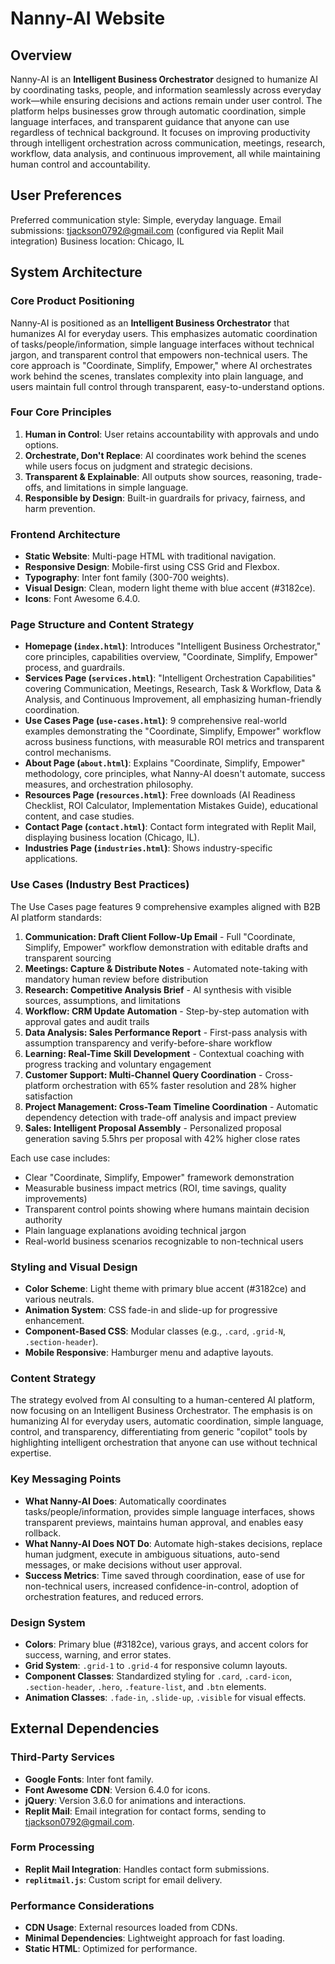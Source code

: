 # Nanny-AI Website

## Overview
Nanny-AI is an **Intelligent Business Orchestrator** designed to humanize AI by coordinating tasks, people, and information seamlessly across everyday work—while ensuring decisions and actions remain under user control. The platform helps businesses grow through automatic coordination, simple language interfaces, and transparent guidance that anyone can use regardless of technical background. It focuses on improving productivity through intelligent orchestration across communication, meetings, research, workflow, data analysis, and continuous improvement, all while maintaining human control and accountability.

## User Preferences
Preferred communication style: Simple, everyday language.
Email submissions: tjackson0792@gmail.com (configured via Replit Mail integration)
Business location: Chicago, IL

## System Architecture

### Core Product Positioning
Nanny-AI is positioned as an **Intelligent Business Orchestrator** that humanizes AI for everyday users. This emphasizes automatic coordination of tasks/people/information, simple language interfaces without technical jargon, and transparent control that empowers non-technical users. The core approach is "Coordinate, Simplify, Empower," where AI orchestrates work behind the scenes, translates complexity into plain language, and users maintain full control through transparent, easy-to-understand options.

### Four Core Principles
1.  **Human in Control**: User retains accountability with approvals and undo options.
2.  **Orchestrate, Don't Replace**: AI coordinates work behind the scenes while users focus on judgment and strategic decisions.
3.  **Transparent & Explainable**: All outputs show sources, reasoning, trade-offs, and limitations in simple language.
4.  **Responsible by Design**: Built-in guardrails for privacy, fairness, and harm prevention.

### Frontend Architecture
-   **Static Website**: Multi-page HTML with traditional navigation.
-   **Responsive Design**: Mobile-first using CSS Grid and Flexbox.
-   **Typography**: Inter font family (300-700 weights).
-   **Visual Design**: Clean, modern light theme with blue accent (#3182ce).
-   **Icons**: Font Awesome 6.4.0.

### Page Structure and Content Strategy
-   **Homepage (`index.html`)**: Introduces "Intelligent Business Orchestrator," core principles, capabilities overview, "Coordinate, Simplify, Empower" process, and guardrails.
-   **Services Page (`services.html`)**: "Intelligent Orchestration Capabilities" covering Communication, Meetings, Research, Task & Workflow, Data & Analysis, and Continuous Improvement, all emphasizing human-friendly coordination.
-   **Use Cases Page (`use-cases.html`)**: 9 comprehensive real-world examples demonstrating the "Coordinate, Simplify, Empower" workflow across business functions, with measurable ROI metrics and transparent control mechanisms.
-   **About Page (`about.html`)**: Explains "Coordinate, Simplify, Empower" methodology, core principles, what Nanny-AI doesn't automate, success measures, and orchestration philosophy.
-   **Resources Page (`resources.html`)**: Free downloads (AI Readiness Checklist, ROI Calculator, Implementation Mistakes Guide), educational content, and case studies.
-   **Contact Page (`contact.html`)**: Contact form integrated with Replit Mail, displaying business location (Chicago, IL).
-   **Industries Page (`industries.html`)**: Shows industry-specific applications.

### Use Cases (Industry Best Practices)
The Use Cases page features 9 comprehensive examples aligned with B2B AI platform standards:

1. **Communication: Draft Client Follow-Up Email** - Full "Coordinate, Simplify, Empower" workflow demonstration with editable drafts and transparent sourcing
2. **Meetings: Capture & Distribute Notes** - Automated note-taking with mandatory human review before distribution
3. **Research: Competitive Analysis Brief** - AI synthesis with visible sources, assumptions, and limitations
4. **Workflow: CRM Update Automation** - Step-by-step automation with approval gates and audit trails
5. **Data Analysis: Sales Performance Report** - First-pass analysis with assumption transparency and verify-before-share workflow
6. **Learning: Real-Time Skill Development** - Contextual coaching with progress tracking and voluntary engagement
7. **Customer Support: Multi-Channel Query Coordination** - Cross-platform orchestration with 65% faster resolution and 28% higher satisfaction
8. **Project Management: Cross-Team Timeline Coordination** - Automatic dependency detection with trade-off analysis and impact preview
9. **Sales: Intelligent Proposal Assembly** - Personalized proposal generation saving 5.5hrs per proposal with 42% higher close rates

Each use case includes:
- Clear "Coordinate, Simplify, Empower" framework demonstration
- Measurable business impact metrics (ROI, time savings, quality improvements)
- Transparent control points showing where humans maintain decision authority
- Plain language explanations avoiding technical jargon
- Real-world business scenarios recognizable to non-technical users

### Styling and Visual Design
-   **Color Scheme**: Light theme with primary blue accent (#3182ce) and various neutrals.
-   **Animation System**: CSS fade-in and slide-up for progressive enhancement.
-   **Component-Based CSS**: Modular classes (e.g., `.card`, `.grid-N`, `.section-header`).
-   **Mobile Responsive**: Hamburger menu and adaptive layouts.

### Content Strategy
The strategy evolved from AI consulting to a human-centered AI platform, now focusing on an Intelligent Business Orchestrator. The emphasis is on humanizing AI for everyday users, automatic coordination, simple language, control, and transparency, differentiating from generic "copilot" tools by highlighting intelligent orchestration that anyone can use without technical expertise.

### Key Messaging Points
-   **What Nanny-AI Does**: Automatically coordinates tasks/people/information, provides simple language interfaces, shows transparent previews, maintains human approval, and enables easy rollback.
-   **What Nanny-AI Does NOT Do**: Automate high-stakes decisions, replace human judgment, execute in ambiguous situations, auto-send messages, or make decisions without user approval.
-   **Success Metrics**: Time saved through coordination, ease of use for non-technical users, increased confidence-in-control, adoption of orchestration features, and reduced errors.

### Design System
-   **Colors**: Primary blue (#3182ce), various grays, and accent colors for success, warning, and error states.
-   **Grid System**: `.grid-1` to `.grid-4` for responsive column layouts.
-   **Component Classes**: Standardized styling for `.card`, `.card-icon`, `.section-header`, `.hero`, `.feature-list`, and `.btn` elements.
-   **Animation Classes**: `.fade-in`, `.slide-up`, `.visible` for visual effects.

## External Dependencies

### Third-Party Services
-   **Google Fonts**: Inter font family.
-   **Font Awesome CDN**: Version 6.4.0 for icons.
-   **jQuery**: Version 3.6.0 for animations and interactions.
-   **Replit Mail**: Email integration for contact forms, sending to tjackson0792@gmail.com.

### Form Processing
-   **Replit Mail Integration**: Handles contact form submissions.
-   **`replitmail.js`**: Custom script for email delivery.

### Performance Considerations
-   **CDN Usage**: External resources loaded from CDNs.
-   **Minimal Dependencies**: Lightweight approach for fast loading.
-   **Static HTML**: Optimized for performance.